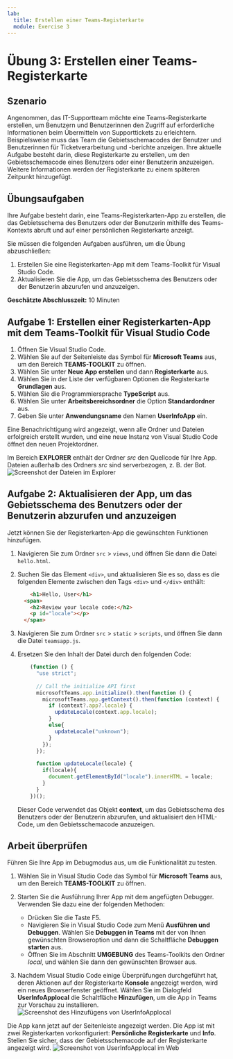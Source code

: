 ```yaml
---
lab:
  title: Erstellen einer Teams-Registerkarte
  module: Exercise 3
---
```


# Übung 3: Erstellen einer Teams-Registerkarte

## Szenario

Angenommen, das IT-Supportteam möchte eine Teams-Registerkarte erstellen, um Benutzern und Benutzerinnen den Zugriff auf erforderliche Informationen beim Übermitteln von Supporttickets zu erleichtern. Beispielsweise muss das Team die Gebietsschemacodes der Benutzer und Benutzerinnen für Ticketverarbeitung und -berichte anzeigen. Ihre aktuelle Aufgabe besteht darin, diese Registerkarte zu erstellen, um den Gebietsschemacode eines Benutzers oder einer Benutzerin anzuzeigen. Weitere Informationen werden der Registerkarte zu einem späteren Zeitpunkt hinzugefügt.

## Übungsaufgaben

Ihre Aufgabe besteht darin, eine Teams-Registerkarten-App zu erstellen, die das Gebietsschema des Benutzers oder der Benutzerin mithilfe des Teams-Kontexts abruft und auf einer persönlichen Registerkarte anzeigt.

Sie müssen die folgenden Aufgaben ausführen, um die Übung abzuschließen:

1. Erstellen Sie eine Registerkarten-App mit dem Teams-Toolkit für Visual Studio Code.
1. Aktualisieren Sie die App, um das Gebietsschema des Benutzers oder der Benutzerin abzurufen und anzuzeigen.

**Geschätzte Abschlusszeit:** 10 Minuten

## Aufgabe 1: Erstellen einer Registerkarten-App mit dem Teams-Toolkit für Visual Studio Code

1. Öffnen Sie Visual Studio Code.
1. Wählen Sie auf der Seitenleiste das Symbol für **Microsoft Teams** aus, um den Bereich **TEAMS-TOOLKIT** zu öffnen.
1. Wählen Sie unter **Neue App erstellen** und dann **Registerkarte** aus.
1. Wählen Sie in der Liste der verfügbaren Optionen die Registerkarte **Grundlagen** aus.
1. Wählen Sie die Programmiersprache **TypeScript** aus.
1. Wählen Sie unter **Arbeitsbereichsordner** die Option **Standardordner** aus.
1. Geben Sie unter **Anwendungsname** den Namen **UserInfoApp** ein.

Eine Benachrichtigung wird angezeigt, wenn alle Ordner und Dateien erfolgreich erstellt wurden, und eine neue Instanz von Visual Studio Code öffnet den neuen Projektordner.

Im Bereich **EXPLORER** enthält der Ordner *src* den Quellcode für Ihre App. Dateien außerhalb des Ordners *src* sind serverbezogen, z. B. der Bot. ![Screenshot der Dateien im Explorer](../../media/explorer-tab-file.png)

## Aufgabe 2: Aktualisieren der App, um das Gebietsschema des Benutzers oder der Benutzerin abzurufen und anzuzeigen

Jetzt können Sie der Registerkarten-App die gewünschten Funktionen hinzufügen.

1. Navigieren Sie zum Ordner `src` > `views`, und öffnen Sie dann die Datei `hello.html`.
1. Suchen Sie das Element `<div>`, und aktualisieren Sie es so, dass es die folgenden Elemente zwischen den Tags `<div>` und `</div>` enthält:

    ```html
        <h1>Hello, User</h1>
      <span>
        <h2>Review your locale code:</h2>
        <p id="locale"></p>
      </span>
    ```

1. Navigieren Sie zum Ordner `src` > `static` > `scripts`, und öffnen Sie dann die Datei `teamsapp.js`.
1. Ersetzen Sie den Inhalt der Datei  durch den folgenden Code:

    ```typescript
        (function () {
          "use strict";
        
          // Call the initialize API first
          microsoftTeams.app.initialize().then(function () {
            microsoftTeams.app.getContext().then(function (context) {
              if (context?.app?.locale) {
                updateLocale(context.app.locale);
              }
              else{
                updateLocale("unknown");
              }
            });
          });
        
          function updateLocale(locale) {
            if(locale){
              document.getElementById("locale").innerHTML = locale;
            }
          }
        })();
    ```

    Dieser Code verwendet das Objekt **context**, um das Gebietsschema des Benutzers oder der Benutzerin abzurufen, und aktualisiert den HTML-Code, um den Gebietsschemacode anzuzeigen.

## Arbeit überprüfen

Führen Sie Ihre App im Debugmodus aus, um die Funktionalität zu testen.

1. Wählen Sie in Visual Studio Code das Symbol für **Microsoft Teams** aus, um den Bereich **TEAMS-TOOLKIT** zu öffnen.

2. Starten Sie die Ausführung Ihrer App mit dem angefügten Debugger. Verwenden Sie dazu eine der folgenden Methoden:

   - Drücken Sie die Taste F5.
   - Navigieren Sie in Visual Studio Code zum Menü **Ausführen und Debuggen**.  Wählen Sie **Debuggen in Teams** mit der von Ihnen gewünschten Browseroption und dann die Schaltfläche **Debuggen starten** aus.
   - Öffnen Sie im Abschnitt **UMGEBUNG** des Teams-Toolkits den Ordner *local*, und wählen Sie dann den gewünschten Browser aus.

3. Nachdem Visual Studio Code einige Überprüfungen durchgeführt hat, deren Aktionen auf der Registerkarte **Konsole** angezeigt werden, wird ein neues Browserfenster geöffnet. Wählen Sie im Dialogfeld **UserInfoApplocal** die Schaltfläche **Hinzufügen**, um die App in Teams zur Vorschau zu installieren. ![Screenshot des Hinzufügens von UserInfoApplocal](../../media/add-userinfoapplocal.png)

Die App kann jetzt auf der Seitenleiste angezeigt werden. Die App ist mit zwei Registerkarten vorkonfiguriert: **Persönliche Registerkarte** und **Info**. Stellen Sie sicher, dass der Gebietsschemacode auf der Registerkarte angezeigt wird. ![Screenshot von UserInfoApplocal im Web](../../media/userinfoapplocal-run.png)

